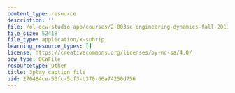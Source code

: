 ```yaml
---
content_type: resource
description: ''
file: /ol-ocw-studio-app/courses/2-003sc-engineering-dynamics-fall-2011/270484ce53fc5cf3b37066a74250d756_Ze5nqLIYUMc.vtt
file_size: 52418
file_type: application/x-subrip
learning_resource_types: []
license: https://creativecommons.org/licenses/by-nc-sa/4.0/
ocw_type: OCWFile
resourcetype: Other
title: 3play caption file
uid: 270484ce-53fc-5cf3-b370-66a74250d756
---
```

